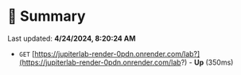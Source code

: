# 📖 Summary
Last updated: **4/24/2024, 8:20:24 AM**

- `GET` [https://jupiterlab-render-0pdn.onrender.com/lab?](https://jupiterlab-render-0pdn.onrender.com/lab?) - **Up** (350ms)
